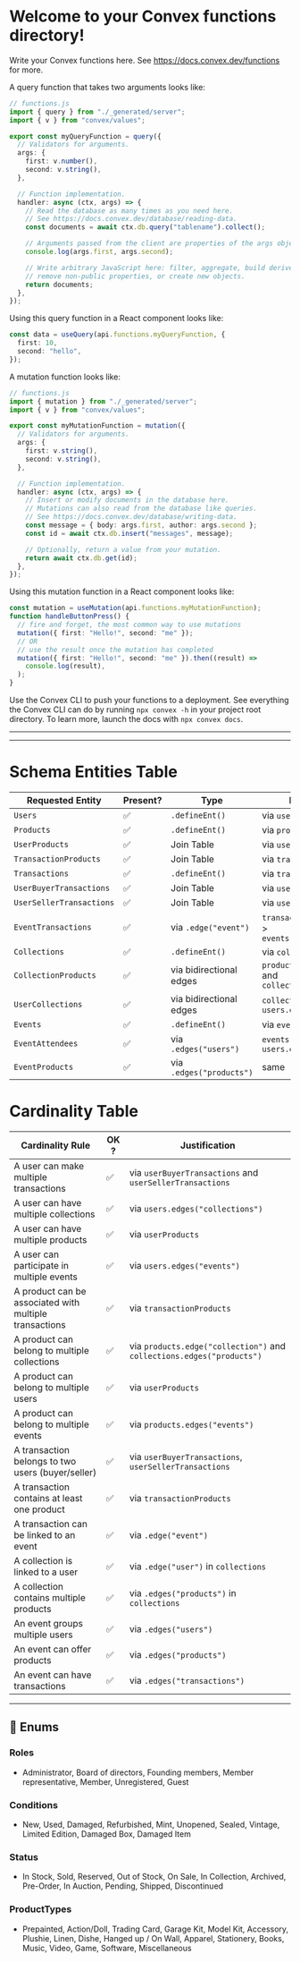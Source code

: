 # Welcome to your Convex functions directory!

Write your Convex functions here.
See https://docs.convex.dev/functions for more.

A query function that takes two arguments looks like:

```ts
// functions.js
import { query } from "./_generated/server";
import { v } from "convex/values";

export const myQueryFunction = query({
  // Validators for arguments.
  args: {
    first: v.number(),
    second: v.string(),
  },

  // Function implementation.
  handler: async (ctx, args) => {
    // Read the database as many times as you need here.
    // See https://docs.convex.dev/database/reading-data.
    const documents = await ctx.db.query("tablename").collect();

    // Arguments passed from the client are properties of the args object.
    console.log(args.first, args.second);

    // Write arbitrary JavaScript here: filter, aggregate, build derived data,
    // remove non-public properties, or create new objects.
    return documents;
  },
});
```

Using this query function in a React component looks like:

```ts
const data = useQuery(api.functions.myQueryFunction, {
  first: 10,
  second: "hello",
});
```

A mutation function looks like:

```ts
// functions.js
import { mutation } from "./_generated/server";
import { v } from "convex/values";

export const myMutationFunction = mutation({
  // Validators for arguments.
  args: {
    first: v.string(),
    second: v.string(),
  },

  // Function implementation.
  handler: async (ctx, args) => {
    // Insert or modify documents in the database here.
    // Mutations can also read from the database like queries.
    // See https://docs.convex.dev/database/writing-data.
    const message = { body: args.first, author: args.second };
    const id = await ctx.db.insert("messages", message);

    // Optionally, return a value from your mutation.
    return await ctx.db.get(id);
  },
});
```

Using this mutation function in a React component looks like:

```ts
const mutation = useMutation(api.functions.myMutationFunction);
function handleButtonPress() {
  // fire and forget, the most common way to use mutations
  mutation({ first: "Hello!", second: "me" });
  // OR
  // use the result once the mutation has completed
  mutation({ first: "Hello!", second: "me" }).then((result) =>
    console.log(result),
  );
}
```

Use the Convex CLI to push your functions to a deployment. See everything
the Convex CLI can do by running `npx convex -h` in your project root
directory. To learn more, launch the docs with `npx convex docs`.

---

---

# Schema Entities Table

| Requested Entity         | Present? | Type                     | Details in Schema                                                 |
| ------------------------ | -------- | ------------------------ | ----------------------------------------------------------------- |
| `Users`                  | ✅       | `.defineEnt()`           | via `users`                                                       |
| `Products`               | ✅       | `.defineEnt()`           | via `products`                                                    |
| `UserProducts`           | ✅       | Join Table               | via `userProducts`                                                |
| `TransactionProducts`    | ✅       | Join Table               | via `transactionProducts`                                         |
| `Transactions`           | ✅       | `.defineEnt()`           | via `transactions`                                                |
| `UserBuyerTransactions`  | ✅       | Join Table               | via `userBuyerTransactions`                                       |
| `UserSellerTransactions` | ✅       | Join Table               | via `userSellerTransactions`                                      |
| `EventTransactions`      | ✅       | via `.edge("event")`     | `transactions.edge("event")` <-> `events.edges("transactions")`   |
| `Collections`            | ✅       | `.defineEnt()`           | via `collections`                                                 |
| `CollectionProducts`     | ✅       | via bidirectional edges  | `products.edge("collection")` and `collections.edges("products")` |
| `UserCollections`        | ✅       | via bidirectional edges  | `collections.edge("user")` and `users.edges("collections")`       |
| `Events`                 | ✅       | `.defineEnt()`           | via `events`                                                      |
| `EventAttendees`         | ✅       | via `.edges("users")`    | `events.edges("users")` + `users.edges("events")`                 |
| `EventProducts`          | ✅       | via `.edges("products")` | same                                                              |

# Cardinality Table

| Cardinality Rule                                       | OK ? | Justification                                                         |
| ------------------------------------------------------ | ---- | --------------------------------------------------------------------- |
| A user can make multiple transactions                  | ✅   | via `userBuyerTransactions` and `userSellerTransactions`              |
| A user can have multiple collections                   | ✅   | via `users.edges("collections")`                                      |
| A user can have multiple products                      | ✅   | via `userProducts`                                                    |
| A user can participate in multiple events              | ✅   | via `users.edges("events")`                                           |
| A product can be associated with multiple transactions | ✅   | via `transactionProducts`                                             |
| A product can belong to multiple collections           | ✅   | via `products.edge("collection")` and `collections.edges("products")` |
| A product can belong to multiple users                 | ✅   | via `userProducts`                                                    |
| A product can belong to multiple events                | ✅   | via `products.edges("events")`                                        |
| A transaction belongs to two users (buyer/seller)      | ✅   | via `userBuyerTransactions`, `userSellerTransactions`                 |
| A transaction contains at least one product            | ✅   | via `transactionProducts`                                             |
| A transaction can be linked to an event                | ✅   | via `.edge("event")`                                                  |
| A collection is linked to a user                       | ✅   | via `.edge("user")` in `collections`                                  |
| A collection contains multiple products                | ✅   | via `.edges("products")` in `collections`                             |
| An event groups multiple users                         | ✅   | via `.edges("users")`                                                 |
| An event can offer products                            | ✅   | via `.edges("products")`                                              |
| An event can have transactions                         | ✅   | via `.edges("transactions")`                                          |

---

## 📘 Enums

### Roles

- Administrator, Board of directors, Founding members, Member representative, Member, Unregistered, Guest

### Conditions

- New, Used, Damaged, Refurbished, Mint, Unopened, Sealed, Vintage, Limited Edition, Damaged Box, Damaged Item

### Status

- In Stock, Sold, Reserved, Out of Stock, On Sale, In Collection, Archived, Pre-Order, In Auction, Pending, Shipped, Discontinued

### ProductTypes

- Prepainted, Action/Doll, Trading Card, Garage Kit, Model Kit, Accessory, Plushie, Linen, Dishe, Hanged up / On Wall, Apparel, Stationery, Books, Music, Video, Game, Software, Miscellaneous
